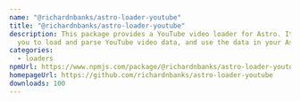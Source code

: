 ```yaml
---
name: "@richardnbanks/astro-loader-youtube"
title: "@richardnbanks/astro-loader-youtube"
description: This package provides a YouTube video loader for Astro. It allows
  you to load and parse YouTube video data, and use the data in your Astro site.
categories:
  - loaders
npmUrl: https://www.npmjs.com/package/@richardnbanks/astro-loader-youtube
homepageUrl: https://github.com/richardnbanks/astro-loader-youtube
downloads: 100
---
```

